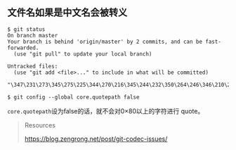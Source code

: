 ## 文件名如果是中文名会被转义

```
$ git status
On branch master
Your branch is behind 'origin/master' by 2 commits, and can be fast-forwarded.
  (use "git pull" to update your local branch)

Untracked files:
  (use "git add <file>..." to include in what will be committed)
       "\347\231\273\345\275\225\344\270\216\345\244\232\350\264\246\346\210\267.md"

```

```
$ git config --global core.quotepath false
```

`core.quotepath`设为false的话，就不会对0×80以上的字符进行 quote。

> Resources
>
> https://blog.zengrong.net/post/git-codec-issues/